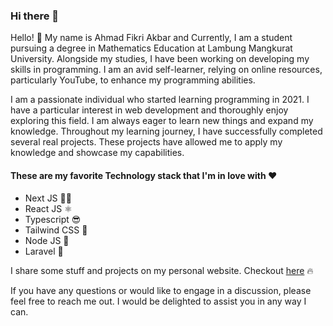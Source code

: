 ### Hi there 👋

Hello! 🙌 My name is Ahmad Fikri Akbar and Currently, I am a student pursuing a degree in Mathematics Education at Lambung Mangkurat University. Alongside my studies, I have been working on developing my skills in programming. I am an avid self-learner, relying on online resources, particularly YouTube, to enhance my programming abilities.

I am a passionate individual who started learning programming in 2021. I have a particular interest in web development and thoroughly enjoy exploring this field. I am always eager to learn new things and expand my knowledge. Throughout my learning journey, I have successfully completed several real projects. These projects have allowed me to apply my knowledge and showcase my capabilities.

#### These are my favorite Technology stack that I'm in love with ❤️
- Next JS 🧑‍💻
- React JS ⚛️
- Typescript 😎
- Tailwind CSS 💨
- Node JS 💚
- Laravel 🍎

I share some stuff and projects on my personal website. Checkout [here](https://ninepmx.my.id) 🔥

If you have any questions or would like to engage in a discussion, please feel free to reach me out. I would be delighted to assist you in any way I can.

